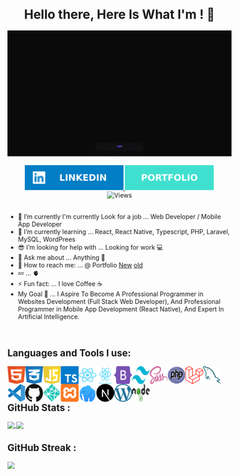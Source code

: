 <div id="header" align="center">
  <h1>Hello there, Here Is What I'm ! 👋</h1>
  <img src="./code.webp" width="600"/>
</div>
<br>
<div id="badges" align="center">
  <a href="https://www.linkedin.com/in/essam-abdullah-6an77aab/">
    <img src="./linkedin.svg" alt="Linked In Badge"/>
  </a>
  <a href="https://x39ome.github.io/essam/">
    <img src="./portfolio.svg" alt="Portfolio Badge"/>
  </a>
</div>
<div align="center">
  <img src="https://komarev.com/ghpvc/?username=x39ome" alt="Views" />
</div>

<br />


- 🔭 I’m currently I'm currently Look for a job ... Web Developer / Mobile App Developer
- 🌱 I’m currently learning ... React, React Native, Typescript, PHP, Laravel, MySQL, WordPrees
- 😎 I’m looking for help with ... Looking for work 💻
- 💬 Ask me about ... Anything 👋
- 💌 How to reach me: ... @ Portfolio [New](https://x39ome.github.io/essam/) [old](https://x39ome.github.io/portfolio_sam)
- 💤 ... 🫀
- ⚡ Fun fact: ... I love Coffee :coffee:
- My Goal 🎯 ... I Aspire To Become A Professional Programmer in Websites Development (Full Stack Web Developer), And Professional Programmer in Mobile App Development (React Native), And Expert In Artificial Intelligence.


<br />



## Languages and Tools I use:

<img align="left" width="40px" height="40px" alt="HTML5" src="./icons/html.svg" />
<img align="left" width="40px" height="40px" alt="CSS" src="./icons/css.svg" />
<img align="left" width="40px" height="40px" alt="Javascript" src="./icons/javascript.svg" />
<img align="left" width="40px" height="40px" alt="Typescript" src="./icons/typescript.svg" />
<img align="left" width="40px" height="40px" alt="React" src="./icons/react.svg" />
<img align="left" width="40px" height="40px" alt="React Native" src="./icons/react-native.svg" />
<img align="left" width="40px" height="40px" alt="Bootstrap" src="./icons/bootstrap.svg" />
<img align="left" width="40px" height="40px" alt="Tailwind" src="./icons/tailwindcss.svg" />
<img align="left" width="40px" height="40px" alt="sass" src="./icons/sass.svg" />
<img align="left" width="40px" height="40px" alt="Php" src="./icons/php.svg" />
<img align="left" width="40px" height="40px" alt="Laravel" src="./icons/laravel.svg" />
<img align="left" width="40px" height="40px" alt="MySQL" src="./icons/mysql.svg" />
<img align="left" width="40px" height="40px" alt="VSCode" src="./icons/vscode.svg" />
<img align="left" width="40px" height="40px" alt="Github" src="./icons/github.svg" />
<img align="left" width="40px" height="40px" alt="Netlify" src="./icons/netlify.svg" />
<img align="left" width="40px" height="40px" alt="Xammp" src="./icons/xampp.svg" />
<img align="left" width="40px" height="40px" alt="Laragon" src="./icons/laragon.svg" />

<br />

<img width="40px" height="40px" align="left" alt="Next Js" src="./icons/next-js.svg" />
<img width="40px" height="40px" align="left" alt="Wordpress" src="./icons/wordpress.svg" />
<img width="40px" height="40px" align="left" alt="Node Js" src="./icons/nodejs.svg" />

<br />








<br />

## GitHub Stats :

<a href="https://github.com/anuraghazra/github-readme-stats">
  <img height=200 align="center" src="https://github-readme-stats.vercel.app/api?username=x39ome" />
</a>
<a href="https://github.com/anuraghazra/convoychat">
  <img height=200 align="center" src="https://github-readme-stats.vercel.app/api/top-langs?username=x39ome&layout=compact&langs_count=8&card_width=320" />
</a>

## GitHub Streak :
<a href="#">
  <img height=200 align="center" src="https://streak-stats.demolab.com/?user=x39ome" />
</a>

